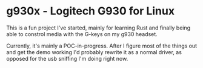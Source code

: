 # g930x - Logitech G930 for Linux

This is a fun project I've started, mainly for learning Rust and finally being able to constrol media with the G-keys on my g930 headset.

Currently, it's mainly a POC-in-progress. After I figure most of the things out and get the demo working I'd probably rewrite it as a normal driver, as opposed for the usb sniffing I'm doing right now.
